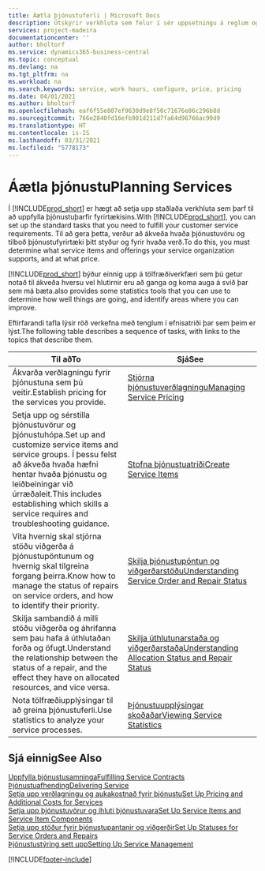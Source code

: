 ```yaml
---
title: Áætla þjónustuferli | Microsoft Docs
description: Útskýrir verkhluta sem felur í sér uppsetningu á reglum og gildum til skilgreiningar á þjónustustefnu og þjónustuferlum.
services: project-madeira
documentationcenter: ''
author: bholtorf
ms.service: dynamics365-business-central
ms.topic: conceptual
ms.devlang: na
ms.tgt_pltfrm: na
ms.workload: na
ms.search.keywords: service, work hours, configure, price, pricing
ms.date: 04/01/2021
ms.author: bholtorf
ms.openlocfilehash: eaf6f55e807ef9630d9e8f50c71676e86c296b8d
ms.sourcegitcommit: 766e2840fd16efb901d211d7fa64d96766ac99d9
ms.translationtype: HT
ms.contentlocale: is-IS
ms.lasthandoff: 03/31/2021
ms.locfileid: "5778173"
---
```

# <a name="planning-services"></a><span data-ttu-id="97352-103">Áætla þjónustu</span><span class="sxs-lookup"><span data-stu-id="97352-103">Planning Services</span></span>
<span data-ttu-id="97352-104">Í [!INCLUDE[prod_short](includes/prod_short.md)] er hægt að setja upp staðlaða verkhluta sem þarf til að uppfylla þjónustuþarfir fyrirtækisins.</span><span class="sxs-lookup"><span data-stu-id="97352-104">With [!INCLUDE[prod_short](includes/prod_short.md)], you can set up the standard tasks that you need to fulfill your customer service requirements.</span></span> <span data-ttu-id="97352-105">Til að gera þetta, verður að ákveða hvaða þjónustuvöru og tilboð þjónustufyrirtæki þitt styður og fyrir hvaða verð.</span><span class="sxs-lookup"><span data-stu-id="97352-105">To do this, you must determine what service items and offerings your service organization supports, and at what price.</span></span>   

[!INCLUDE[prod_short](includes/prod_short.md)] <span data-ttu-id="97352-106">býður einnig upp á tölfræðiverkfæri sem þú getur notað til ákveða hversu vel hlutirnir eru að ganga og koma auga á svið þar sem má bæta.</span><span class="sxs-lookup"><span data-stu-id="97352-106">also provides some statistics tools that you can use to determine how well things are going, and identify areas where you can improve.</span></span>
  
<span data-ttu-id="97352-107">Eftirfarandi tafla lýsir röð verkefna með tenglum í efnisatriði þar sem þeim er lýst.</span><span class="sxs-lookup"><span data-stu-id="97352-107">The following table describes a sequence of tasks, with links to the topics that describe them.</span></span>   
  
|<span data-ttu-id="97352-108">**Til að**</span><span class="sxs-lookup"><span data-stu-id="97352-108">**To**</span></span>|<span data-ttu-id="97352-109">**Sjá**</span><span class="sxs-lookup"><span data-stu-id="97352-109">**See**</span></span>|  
|------------|-------------|  
|<span data-ttu-id="97352-110">Ákvarða verðlagningu fyrir þjónustuna sem þú veitir.</span><span class="sxs-lookup"><span data-stu-id="97352-110">Establish pricing for the services you provide.</span></span>|[<span data-ttu-id="97352-111">Stjórna þjónustuverðlagningu</span><span class="sxs-lookup"><span data-stu-id="97352-111">Managing Service Pricing</span></span>](service-service-price-management.md)|
|<span data-ttu-id="97352-112">Setja upp og sérstilla þjónustuvörur og þjónustuhópa.</span><span class="sxs-lookup"><span data-stu-id="97352-112">Set up and customize service items and service groups.</span></span> <span data-ttu-id="97352-113">Í þessu felst að ákveða hvaða hæfni hentar hvaða þjónustu og leiðbeiningar við úrræðaleit.</span><span class="sxs-lookup"><span data-stu-id="97352-113">This includes establishing which skills a service requires and troubleshooting guidance.</span></span>| [<span data-ttu-id="97352-114">Stofna þjónustuatriði</span><span class="sxs-lookup"><span data-stu-id="97352-114">Create Service Items</span></span>](service-how-to-create-service-items.md)|  
|<span data-ttu-id="97352-115">Vita hvernig skal stjórna stöðu viðgerða á þjónustupöntunum og hvernig skal tilgreina forgang þeirra.</span><span class="sxs-lookup"><span data-stu-id="97352-115">Know how to manage the status of repairs on service orders, and how to identify their priority.</span></span>|[<span data-ttu-id="97352-116">Skilja þjónustupöntun og viðgerðarstöðu</span><span class="sxs-lookup"><span data-stu-id="97352-116">Understanding Service Order and Repair Status</span></span>](service-service-order-status-and-repair-status.md)|  
|<span data-ttu-id="97352-117">Skilja sambandið á milli stöðu viðgerða og áhrifanna sem þau hafa á úthlutaðan forða og öfugt.</span><span class="sxs-lookup"><span data-stu-id="97352-117">Understand the relationship between the status of a repair, and the effect they have on allocated resources, and vice versa.</span></span>|[<span data-ttu-id="97352-118">Skilja úthlutunarstaða og viðgerðarstaða</span><span class="sxs-lookup"><span data-stu-id="97352-118">Understanding Allocation Status and Repair Status</span></span>](service-allocation-status-and-repair-status.md)|  
|<span data-ttu-id="97352-119">Nota tölfræðiupplýsingar til að greina þjónustuferli.</span><span class="sxs-lookup"><span data-stu-id="97352-119">Use statistics to analyze your service processes.</span></span> | [<span data-ttu-id="97352-120">Þjónustuupplýsingar skoðaðar</span><span class="sxs-lookup"><span data-stu-id="97352-120">Viewing Service Statistics</span></span>](service-service-statistics.md) |

## <a name="see-also"></a><span data-ttu-id="97352-121">Sjá einnig</span><span class="sxs-lookup"><span data-stu-id="97352-121">See Also</span></span>
[<span data-ttu-id="97352-122">Uppfylla þjónustusamninga</span><span class="sxs-lookup"><span data-stu-id="97352-122">Fulfilling Service Contracts</span></span>](service-fulfill-service-contracts.md)  
[<span data-ttu-id="97352-123">Þjónustuafhending</span><span class="sxs-lookup"><span data-stu-id="97352-123">Delivering Service</span></span>](service-deliver-service.md)  
[<span data-ttu-id="97352-124">Setja upp verðlagningu og aukakostnað fyrir þjónustu</span><span class="sxs-lookup"><span data-stu-id="97352-124">Set Up Pricing and Additional Costs for Services</span></span>](service-how-setup-service-costs-pricing.md)  
[<span data-ttu-id="97352-125">Setja upp þjónustuvörur og íhluti þjónustuvara</span><span class="sxs-lookup"><span data-stu-id="97352-125">Set Up Service Items and Service Item Components</span></span>](service-how-setup-service-items.md)  
[<span data-ttu-id="97352-126">Setja upp stöður fyrir þjónustupantanir og viðgerðir</span><span class="sxs-lookup"><span data-stu-id="97352-126">Set Up Statuses for Service Orders and Repairs</span></span>](service-order-repair-status.md)  
[<span data-ttu-id="97352-127">Þjónustustýring sett upp</span><span class="sxs-lookup"><span data-stu-id="97352-127">Setting Up Service Management</span></span>](service-setup-service.md)  


[!INCLUDE[footer-include](includes/footer-banner.md)]